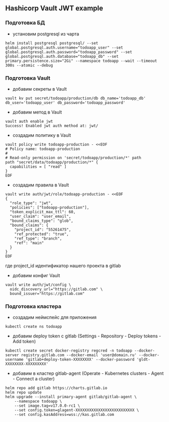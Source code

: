 ## Hashicorp Vault JWT example

### Подготовка БД

- установим postgresql из чарта

```
helm install postgresql postgresql/ --set global.postgresql.auth.username="todoapp_user" --set global.postgresql.auth.password="todoapp_password" --set global.postgresql.auth.database="todoapp_db" --set primary.persistence.size="2Gi" --namespace todoapp --wait --timeout 300s --atomic --debug
```

### Подготовка Vault

- добавим секреты в Vault

```
vault kv put secret/todoapp/production/db db_name='todoapp_db' db_user='todoapp_user' db_password='todoapp_password'
```

- добавим метод в Vault

```
vault auth enable jwt
Success! Enabled jwt auth method at: jwt/
```

- создадим политику в Vault

```
vault policy write todoapp-production - <<EOF
# Policy name: todoapp-production
#
# Read-only permission on 'secret/todoapp/production/*' path
path "secret/data/todoapp/production/*" {
  capabilities = [ "read" ]
}
EOF
```

- создадим правила в Vault
```
vault write auth/jwt/role/todoapp-production - <<EOF
{
  "role_type": "jwt",
  "policies": ["todoapp-production"],
  "token_explicit_max_ttl": 60,
  "user_claim": "user_email",
  "bound_claims_type": "glob",
  "bound_claims": {
    "project_id": "55261475",
    "ref_protected": "true",
    "ref_type": "branch",
    "ref": "main"
  }
}
EOF
```

где project_id идентификатор нашего проекта в gitlab

- добавим конфиг Vault

```
vault write auth/jwt/config \
  oidc_discovery_url="https://gitlab.com" \
  bound_issuer="https://gitlab.com"
```

### Подготовка кластера

- создадим неймспейс для приложения

```
kubectl create ns todoapp
```

- добавим deploy token с gitlab (Settings - Repository - Deploy tokens - Add token)

```
kubectl create secret docker-registry regcred -n todoapp --docker-server registry.gitlab.com --docker-email 'user@domain.ru' --docker-username 'gitlab+deploy-token-XXXXXXXX' --docker-password 'gldt-XXXXXXXX-XXXXXXXXX'
```

- добавим в кластер gitlab-agent (Operate - Kubernetes clusters - Agent - Connect a cluster)

```
helm repo add gitlab https://charts.gitlab.io
helm repo update
helm upgrade --install primary-agent gitlab/gitlab-agent \
    --namespace todoapp \
    --set image.tag=v17.0.0-rc1 \
    --set config.token=glagent-XXXXXXXXXXXXXXXXXXXXXXXXXX \
    --set config.kasAddress=wss://kas.gitlab.com
```